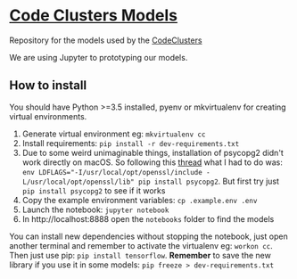# [Code Clusters Models](https://github.com/Aalto-LeTech/CodeClustersModeling)

Repository for the models used by the [CodeClusters](https://github.com/Aalto-LeTech/CodeClusters)

We are using Jupyter to prototyping our models.

## How to install

You should have Python >=3.5 installed, pyenv or mkvirtualenv for creating virtual environments.

1. Generate virtual environment eg: `mkvirtualenv cc`
2. Install requirements: `pip install -r dev-requirements.txt`
3. Due to some weird unimaginable things, installation of psycopg2 didn't work directly on macOS. So following this [thread](https://stackoverflow.com/questions/26288042/error-installing-psycopg2-library-not-found-for-lssl) what I had to do was: `env LDFLAGS="-I/usr/local/opt/openssl/include -L/usr/local/opt/openssl/lib" pip install psycopg2`. But first try just `pip install psycopg2` to see if it works
4. Copy the example environment variables: `cp .example.env .env`
5. Launch the notebook: `jupyter notebook`
6. In http://localhost:8888 open the `notebooks` folder to find the models

You can install new dependencies without stopping the notebook, just open another terminal and remember to activate the virtualenv eg: `workon cc`. Then just use pip: `pip install tensorflow`. **Remember** to save the new library if you use it in some models: `pip freeze > dev-requirements.txt`
